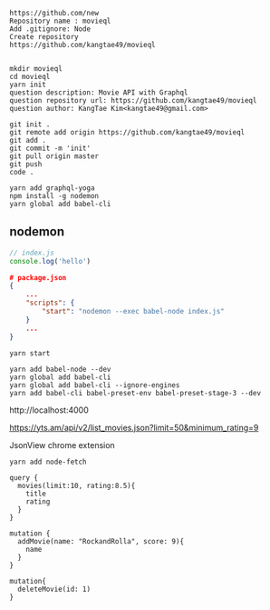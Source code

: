```
https://github.com/new
Repository name : movieql
Add .gitignore: Node
Create repository
https://github.com/kangtae49/movieql


mkdir movieql
cd movieql
yarn init
question description: Movie API with Graphql
question repository url: https://github.com/kangtae49/movieql
question author: KangTae Kim<kangtae49@gmail.com>

git init .
git remote add origin https://github.com/kangtae49/movieql
git add .
git commit -m 'init'
git pull origin master
git push
code .
```

```
yarn add graphql-yoga
npm install -g nodemon
yarn global add babel-cli
```

nodemon
---
``` js
// index.js
console.log('hello')
```

``` json
# package.json
{
    ...
    "scripts": {
        "start": "nodemon --exec babel-node index.js"
    }
    ...
}

```
```
yarn start
```

```
yarn add babel-node --dev
yarn global add babel-cli
yarn global add babel-cli --ignore-engines
yarn add babel-cli babel-preset-env babel-preset-stage-3 --dev
```

http://localhost:4000

https://yts.am/api/v2/list_movies.json?limit=50&minimum_rating=9

JsonView chrome extension

```
yarn add node-fetch
```

```
query {
  movies(limit:10, rating:8.5){
    title
    rating
  }
}
```
```
mutation {
  addMovie(name: "RockandRolla", score: 9){
    name
  }
}
```
```
mutation{
  deleteMovie(id: 1)
}
```
